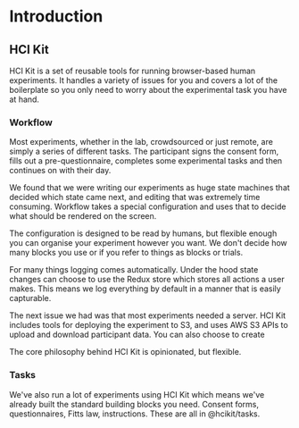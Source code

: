 # Introduction

## HCI Kit

HCI Kit is a set of reusable tools for running browser-based human experiments. It handles a variety of issues for you and covers a lot of the boilerplate so you only need to worry about the experimental task you have at hand.

### Workflow

Most experiments, whether in the lab, crowdsourced or just remote, are simply a series of different tasks. The participant signs the consent form, fills out a pre-questionnaire, completes some experimental tasks and then continues on with their day.

We found that we were writing our experiments as huge state machines that decided which state came next, and editing that was extremely time consuming. Workflow takes a special configuration and uses that to decide what should be rendered on the screen.

The configuration is designed to be read by humans, but flexible enough you can organise your experiment however you want. We don't decide how many blocks you use or if you refer to things as blocks or trials.

For many things logging comes automatically. Under the hood state changes can choose to use the Redux store which stores all actions a user makes. This means we log everything by default in a manner that is easily capturable.

The next issue we had was that most experiments needed a server. HCI Kit includes tools for deploying the experiment to S3, and uses AWS S3 APIs to upload and download participant data. You can also choose to create

The core philosophy behind HCI Kit is opinionated, but flexible.

### Tasks

We've also run a lot of experiments using HCI Kit which means we've already built the standard building blocks you need. Consent forms, questionnaires, Fitts law, instructions. These are all in @hcikit/tasks.
